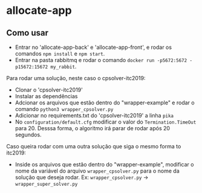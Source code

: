# allocate-app

## Como usar

- Entrar no 'allocate-app-back' e 'allocate-app-front', e rodar os comandos `npm install` e `npm start`.
- Entrar na pasta rabbitmq e rodar o comando `docker run -p5672:5672 -p15672:15672 my_rabbit`.

Para rodar uma solução, neste caso o cpsolver-itc2019:
- Clonar o 'cpsolver-itc2019'
- Instalar as dependências
- Adcionar os arquivos que estão dentro do "wrapper-example" e rodar o comando `python3 wrapper_cpsolver.py`
- Adicionar no requirements.txt do 'cpsolver-itc2019' a linha `pika`
- No `configuration/default.cfg` modificar o valor do `Termination.TimeOut` para 20. Desssa forma, o algoritmo irá parar de rodar após 20 segundos.

Caso queira rodar com uma outra solução que siga o mesmo forma to itc2019:
- Inside os arquivos que estão dentro do "wrapper-example", modificar o nome da variável do arquivo `wrapper_cpsolver.py` para o nome da solução que deseja rodar. Ex: `wrapper_cpsolver.py` -> `wrapper_super_solver.py`